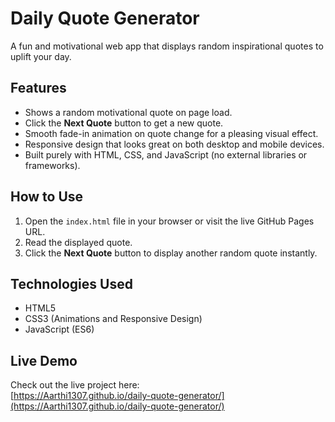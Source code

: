 # Daily Quote Generator

A fun and motivational web app that displays random inspirational quotes to uplift your day.

## Features

- Shows a random motivational quote on page load.
- Click the **Next Quote** button to get a new quote.
- Smooth fade-in animation on quote change for a pleasing visual effect.
- Responsive design that looks great on both desktop and mobile devices.
- Built purely with HTML, CSS, and JavaScript (no external libraries or frameworks).

## How to Use

1. Open the `index.html` file in your browser or visit the live GitHub Pages URL.
2. Read the displayed quote.
3. Click the **Next Quote** button to display another random quote instantly.

## Technologies Used

- HTML5
- CSS3 (Animations and Responsive Design)
- JavaScript (ES6)

## Live Demo

Check out the live project here:  
[https://Aarthi1307.github.io/daily-quote-generator/](https://Aarthi1307.github.io/daily-quote-generator/)



